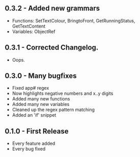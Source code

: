 ## 0.3.2 - Added new grammars
* Functions: SetTextColour, BringtoFront, GetRunningStatus, GetTextContent
* Variables: ObjectRef

## 0.3.1 - Corrected Changelog.
* Oops.

## 0.3.0 - Many bugfixes
* Fixed app# regex
* Now highlights negative numbers and x..y digits
* Added many new functions
* Added many new variables
* Cleaned up the regex pattern matching
* Added an 'if' snippet

## 0.1.0 - First Release
* Every feature added
* Every bug fixed
